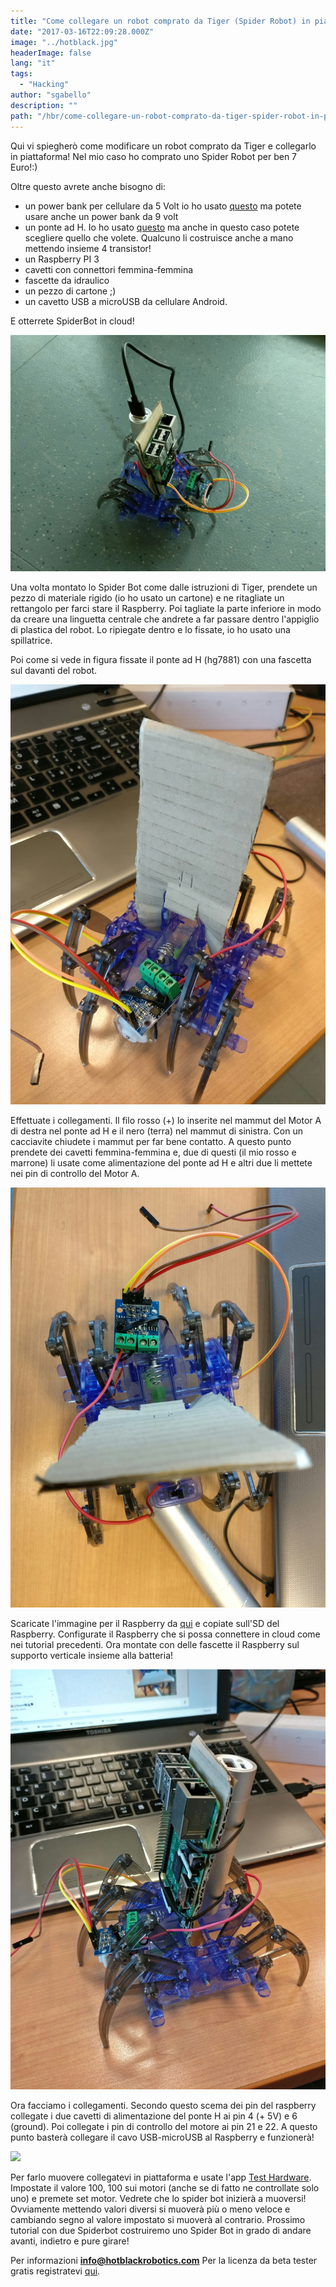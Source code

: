 ```yaml
---
title: "Come collegare un robot comprato da Tiger (Spider Robot) in piattaforma cloud !!"
date: "2017-03-16T22:09:28.000Z"
image: "../hotblack.jpg"
headerImage: false
lang: "it"
tags:
  - "Hacking"
author: "sgabello"
description: ""
path: "/hbr/come-collegare-un-robot-comprato-da-tiger-spider-robot-in-piattaforma-cloud-/"
---
```


Qui vi spiegherò come modificare un robot comprato da Tiger e collegarlo in piattaforma! Nel mio caso ho comprato uno Spider Robot per ben 7 Euro!:)

Oltre questo avrete anche bisogno di:

- un power bank per cellulare da 5 Volt io ho usato [questo](http://www.dx.com/p/cylinder-shaped-external-6000mah-emergency-power-battery-charger-for-iphone-cell-phone-silver-206652#.WFFUEh9ifCI) ma potete usare anche un power bank da 9 volt
- un ponte ad H. Io ho usato [questo](http://eud.dx.com/product/hg7881-two-channel-motor-driver-board-dark-blue-2-5-12v-2-pcs-844407060) ma anche in questo caso potete scegliere quello che volete. Qualcuno li costruisce anche a mano mettendo insieme 4 transistor!
- un Raspberry PI 3
- cavetti con connettori femmina-femmina
- fascette da idraulico
- un pezzo di cartone ;)
- un cavetto USB a microUSB da cellulare Android.

E otterrete SpiderBot in cloud!

![](./SpiderBotCloud2.jpeg)

Una volta montato lo Spider Bot come dalle istruzioni di Tiger, prendete un pezzo di materiale rigido (io ho usato un cartone) e ne ritagliate un rettangolo per farci stare il Raspberry. Poi tagliate la parte inferiore in modo da creare una linguetta centrale che andrete a far passare dentro l'appiglio di plastica del robot. Lo ripiegate dentro e lo fissate, io ho usato una spillatrice.

Poi come si vede in figura fissate il ponte ad H (hg7881) con una fascetta sul davanti del robot.

![](./Cartone.jpeg)

Effettuate i collegamenti. Il filo rosso (+) lo inserite nel mammut del Motor A di destra nel ponte ad H e il nero (terra) nel mammut di sinistra. Con un cacciavite chiudete i mammut per far bene contatto. A questo punto prendete dei cavetti femmina-femmina e, due di questi (il mio rosso e marrone) li usate come alimentazione del ponte ad H e altri due li mettete nei pin di controllo del Motor A.

![](./ponteH.jpeg)

Scaricate l'immagine per il Raspberry da [qui](/it/blog/2017-03-24-immagine-sd-per-la-cloud-e-configurazione) e copiate sull'SD del Raspberry. Configurate il Raspberry che si possa connettere in cloud come nei tutorial precedenti. Ora montate con delle fascette il Raspberry sul supporto verticale insieme alla batteria!

![](./Rasp.jpeg)

Ora facciamo i collegamenti. Secondo questo scema dei pin del raspberry collegate i due cavetti di alimentazione del ponte H ai pin 4 (+ 5V) e 6 (ground). Poi collegate i pin di controllo del motore ai pin 21 e 22. A questo punto basterà collegare il cavo USB-microUSB al Raspberry e funzionerà!

![](<./RP2_Pinout%20(1).png>)

Per farlo muovere collegatevi in piattaforma e usate l'app [Test Hardware](http://cloud.hotblackrobotics.com/cloud/webgui/hwtest). Impostate il valore 100, 100 sui motori (anche se di fatto ne controllate solo uno) e premete set motor. Vedrete che lo spider bot inizierà a muoversi! Ovviamente mettendo valori diversi si muoverà più o meno veloce e cambiando segno al valore impostato si muoverà al contrario. Prossimo tutorial con due Spiderbot costruiremo uno Spider Bot in grado di andare avanti, indietro e pure girare!

Per informazioni **info@hotblackrobotics.com**
Per la licenza da beta tester gratis registratevi [qui](http://cloud.hotblackrobotics.com/register).
